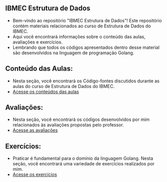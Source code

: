 ## IBMEC Estrutura de Dados
- Bem-vindo ao repositório "IBMEC Estrutura de Dados"! Este repositório contém materiais relacionados ao curso de Estrutura de Dados do IBMEC.
- Aqui você encontrará informações sobre o conteúdo das aulas, avaliações e exercícios.
- Lembrando que todos os códigos apresentados dentro desse material são desenvolvidos na linguagem de programação Golang.


## Conteúdo das Aulas:
- Nesta seção, você encontrará os Código-fontes discutidos durante as aulas do curso de Estrutura de Dados do IBMEC.
- [Acesse os conteúdos das aulas](https://github.com/andre-costa-coelho/IBMEC-Estrutura-de-Dados/tree/conteudo-das-aulas)

## Avaliações:
- Nesta seção, você encontrará os códigos desenvolvidos por mim relacionados às avaliações propostas pelo professor.
- [Acesse as avaliações](https://github.com/andre-costa-coelho/IBMEC-Estrutura-de-Dados/tree/avaliacoes)

## Exercícios:
- Praticar é fundamental para o domínio da linguagem Golang. Nesta seção, você encontrará uma variedade de exercícios realizados por mim. 
- [Acesse os exercícios](https://github.com/andre-costa-coelho/IBMEC-Estrutura-de-Dados/tree/exercicios)
